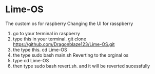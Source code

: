 # Lime-OS
The custom os for raspberry
Changing the UI for rasspberry
1. go to your terminal in raspberry
2. type this in your terminal. git clone https://github.com/Dragonblaze123/Lime-OS.git
3. the type this. cd Lime-OS
4. the type sudo bash main.sh
Reverting to the orginal os
1. type cd Lime-OS
2. then type sudo bash revert.sh. and it will be reverted sucessfully

